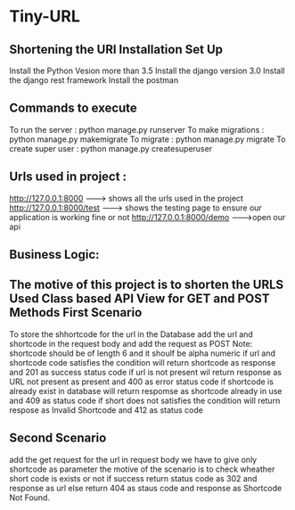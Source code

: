 # Tiny-URL
Shortening the URl
Installation Set Up
-------------------
Install the Python Vesion more than 3.5
Install the django version 3.0
Install the django rest framework 
Install the postman

Commands to execute 
--------------------
To run the server : python manage.py runserver
To make migrations : python manage.py makemigrate
To migrate : python manage.py migrate
To create super user : python manage.py createsuperuser

Urls used in project :
----------------------
http://127.0.0.1:8000 ---> shows all the urls used in the project
http://127.0.0.1:8000/test ---> shows the testing page to ensure our application is working fine or not
http://127.0.0.1:8000/demo --->open our api

Business Logic:
---------------
The motive of this project is to shorten the URLS 
Used Class based API View for GET and POST Methods
First Scenario 
--------------
To store the shhortcode for the url in the Database
add the url and shortcode in the request body and add the request as POST
Note: shortcode should be of length 6 and it shoulf be alpha numeric
if url and shortcode code satisfies the condition will return shortcode as response and 201 as success status code
if url is not present wil return response as URL not present as present and 400 as  error status code
if shortcode is already exist in database will return respomse as shortcode already in use and 409 as status code
if short does not satisfies the condition will return respose as Invalid Shortcode and 412 as status code

Second Scenario
---------------
add the get request for the url
in request body we have to give only shortcode as parameter
the motive of the scenario is to check wheather short code is exists or not 
if success return status code as 302 and response as url
else return 404 as staus code and response as Shortcode Not Found.
